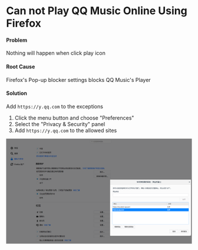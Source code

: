 # Can not Play QQ Music Online Using Firefox

#### Problem
Nothing will happen when click play icon

#### Root Cause
Firefox's Pop-up blocker settings blocks QQ Music's Player

#### Solution
Add `https://y.qq.com` to the exceptions

1. Click the menu button and choose "Preferences"
2. Select the "Privacy & Security" panel
3. Add `https://y.qq.com` to the allowed sites

![](img/01.png)
